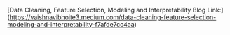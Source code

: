 [Data Cleaning, Feature Selection, Modeling and Interpretability Blog Link:] (https://vaishnavibhoite3.medium.com/data-cleaning-feature-selection-modeling-and-interpretability-f7afde7cc4aa)
